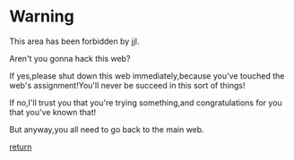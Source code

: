 # Warning

This area has been forbidden by jjl.

Aren't you gonna hack this web?

If yes,please shut down this web immediately,because you've touched the web's assignment!You'll never be succeed in this sort of things!

If no,I'll trust you that you're trying something,and congratulations for you that you've known that!

But anyway,you all need to go back to the main web.

[return](juruojjl.github.io)
